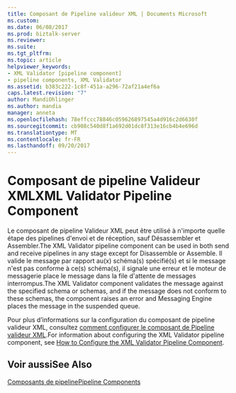 ```yaml
---
title: Composant de Pipeline valideur XML | Documents Microsoft
ms.custom: 
ms.date: 06/08/2017
ms.prod: biztalk-server
ms.reviewer: 
ms.suite: 
ms.tgt_pltfrm: 
ms.topic: article
helpviewer_keywords:
- XML Validator [pipeline component]
- pipeline components, XML Validator
ms.assetid: b383c222-1c8f-451a-a296-72af21a4ef6a
caps.latest.revision: "7"
author: MandiOhlinger
ms.author: mandia
manager: anneta
ms.openlocfilehash: 78effccc78846c059626897545a4d916c2d6630f
ms.sourcegitcommit: cb908c540d8f1a692d01dc8f313e16cb4b4e696d
ms.translationtype: MT
ms.contentlocale: fr-FR
ms.lasthandoff: 09/20/2017
---
```

# <a name="xml-validator-pipeline-component"></a><span data-ttu-id="99734-102">Composant de pipeline Valideur XML</span><span class="sxs-lookup"><span data-stu-id="99734-102">XML Validator Pipeline Component</span></span>
<span data-ttu-id="99734-103">Le composant de pipeline Valideur XML peut être utilisé à n'importe quelle étape des pipelines d'envoi et de réception, sauf Désassembler et Assembler.</span><span class="sxs-lookup"><span data-stu-id="99734-103">The XML Validator pipeline component can be used in both send and receive pipelines in any stage except for Disassemble or Assemble.</span></span> <span data-ttu-id="99734-104">Il valide le message par rapport au(x) schéma(s) spécifié(s) et si le message n'est pas conforme à ce(s) schéma(s), il signale une erreur et le moteur de messagerie place le message dans la file d'attente de messages interrompus.</span><span class="sxs-lookup"><span data-stu-id="99734-104">The XML Validator component validates the message against the specified schema or schemas, and if the message does not conform to these schemas, the component raises an error and Messaging Engine places the message in the suspended queue.</span></span>  
  
 <span data-ttu-id="99734-105">Pour plus d’informations sur la configuration du composant de pipeline valideur XML, consultez [comment configurer le composant de Pipeline valideur XML](../core/how-to-configure-the-xml-validator-pipeline-component.md).</span><span class="sxs-lookup"><span data-stu-id="99734-105">For information about configuring the XML Validator pipeline component, see [How to Configure the XML Validator Pipeline Component](../core/how-to-configure-the-xml-validator-pipeline-component.md).</span></span>  
  
## <a name="see-also"></a><span data-ttu-id="99734-106">Voir aussi</span><span class="sxs-lookup"><span data-stu-id="99734-106">See Also</span></span>  
 [<span data-ttu-id="99734-107">Composants de pipeline</span><span class="sxs-lookup"><span data-stu-id="99734-107">Pipeline Components</span></span>](../core/pipeline-components.md)